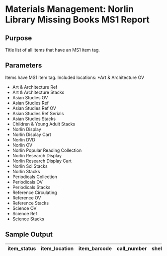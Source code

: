 # Materials Management: Norlin Library Missing Books MS1 Report

## Purpose
Title list of all items that have an MS1 item tag. 

## Parameters
Items have MS1 item tag. Included locations:
 *Art & Architecture OV
* Art & Architecture Ref
* Art & Architecture Stacks
* Asian Studies OV
* Asian Studies Ref
* Asian Studies Ref OV
* Asian Studies Ref Serials
* Asian Studies Stacks
* Children & Young Adult Stacks
* Norlin Display
* Norlin Display Cart
* Norlin DVD
* Norlin OV
* Norlin Popular Reading Collection
* Norlin Research Display
* Norlin Research Display Cart
* Norlin Sci Stacks
* Norlin Stacks
* Periodicals Collection
* Periodicals OV
* Periodicals Stacks
* Reference Circulating
* Reference OV
* Reference Stacks
* Science OV
* Science Ref
* Science Stacks
## Sample Output
| item_status | item_location | item_barcode  | call_number          | shelf_order                | title                                                                                      | enumeration | volume | copy_number |
|-------------|---------------|---------------|----------------------|----------------------------|--------------------------------------------------------------------------------------------|-------------|--------|-------------|
